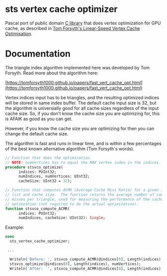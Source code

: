 # sts vertex cache optimizer

Pascal port of public domain [C library](https://github.com/Sigkill79/sts) that
does vertex optimization for GPU cache, as described in
[Tom Forsyth's Linear-Speed Vertex Cache Optimisation](https://tomforsyth1000.github.io/papers/fast_vert_cache_opt.html).

# Documentation

The triangle index algorithm implemented here was developed by Tom Forsyth.
Read more about the algorithm here:

[https://tomforsyth1000.github.io/papers/fast_vert_cache_opt.html](https://tomforsyth1000.github.io/papers/fast_vert_cache_opt.html)

Vertex indices input has to be triangles, and the resulting optimized indices
will be stored in same index buffer.  The default cache input size is 32, but
the algorithm is universially good for all cache sizes regardless of the input
cache size. So, if you don't know the cache size you are optimizing for, this
is AFAIK as good as you can get.

However, if you know the cache size you are optimizing for then you can change
the default cache size.

The algorithm is fast and runs in linear time, and is within a few percentages
of the best known alternative algorithm (Tom Forsyth´s words).

```pascal
// Function that does the optimization.
// NOTE: numVertices has to equal the MAX vertex index in the indices.
procedure stsvco_optimize(
      indices: PUInt32;
      numIndices, numVertices: UInt32;
      cacheSize: UInt32 = 32);

// Function that computes ACMR (Average Cache Miss Ratio) for a given index
// list and cache size.  The function returns the average number of cache
// misses per triangle, used for measuring the performance of the cache
// optimzation (not required to do the actual optimization).
function stsvco_compute_ACMR(
      indices: PUInt32;
      numIndices, cacheSize: UInt32): Single;
```

Example:

```pascal
uses
  sts_vertex_cache_optimizer;

 ...

  Writeln('Before: ', stsvco_compute_ACMR(@indices[0], Length(indices), 8));
  stsvco_optimize(@indices[0], Length(indices), numVertices);
  Writeln('After:  ', stsvco_compute_ACMR(@indices[0], Length(indices), 8));
```
